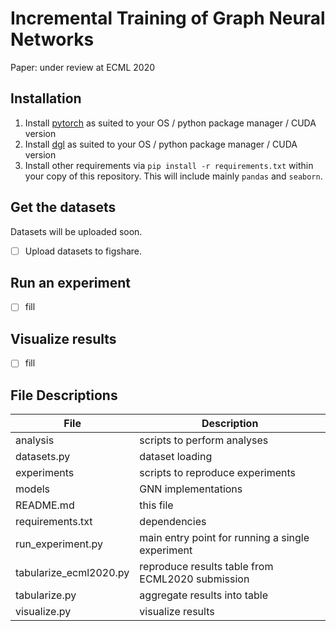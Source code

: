 # Incremental Training of Graph Neural Networks

Paper: under review at ECML 2020


## Installation

1. Install [pytorch](https://pytorch.org/get-started/locally/) as suited to your
   OS / python package manager / CUDA version
1. Install [dgl](https://www.dgl.ai/pages/start.html) as suited to your
   OS / python package manager / CUDA version
1. Install other requirements via `pip install -r requirements.txt` within your
   copy of this repository. This will include mainly `pandas` and `seaborn`.

## Get the datasets

Datasets will be uploaded soon.

- [ ] Upload datasets to figshare.

## Run an experiment

- [ ] fill

## Visualize results

- [ ] fill


## File Descriptions

| File                   | Description                                      |
| -                      | -                                                |
| analysis               | scripts to perform analyses                      |
| datasets.py            | dataset loading                                  |
| experiments            | scripts to reproduce experiments                 |
| models                 | GNN implementations                              |
| README.md              | this file                                        |
| requirements.txt       | dependencies                                     |
| run_experiment.py      | main entry point for running a single experiment |
| tabularize_ecml2020.py | reproduce results table from ECML2020 submission |
| tabularize.py          | aggregate results into table                     |
| visualize.py           | visualize results                                |
